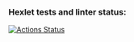 ### Hexlet tests and linter status:
[![Actions Status](https://github.com/Ilya-Solo/backend-project-46/workflows/hexlet-check/badge.svg)](https://github.com/Ilya-Solo/backend-project-46/actions)